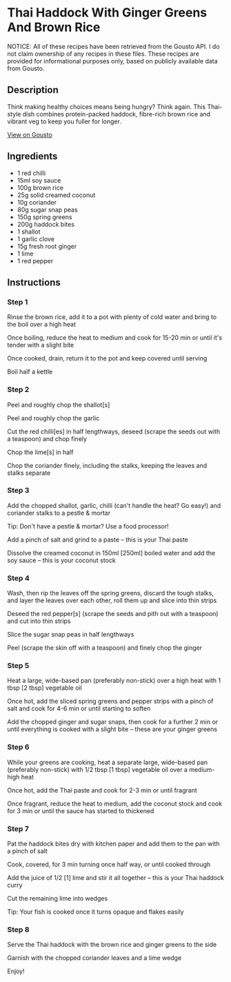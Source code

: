 # Thai Haddock With Ginger Greens And Brown Rice 

NOTICE: All of these recipes have been retrieved from the Gousto API. I do not claim ownership of any recipes in these files. These recipes are provided for informational purposes only, based on publicly available data from Gousto.

## Description

Think making healthy choices means being hungry? Think again. This Thai-style dish combines protein-packed haddock, fibre-rich brown rice and vibrant veg to keep you fuller for longer. 

[View on Gousto](https://www.gousto.co.uk/recipes/cookbook/thai-haddock-ginger-greens-brown-rice)

## Ingredients

- 1 red chilli
- 15ml soy sauce 
- 100g brown rice
- 25g solid creamed coconut
- 10g coriander
- 80g sugar snap peas
- 150g spring greens
- 200g haddock bites
- 1 shallot
- 1 garlic clove
- 15g fresh root ginger
- 1 lime
- 1 red pepper

## Instructions


### Step 1

Rinse the brown rice, add it to a pot with plenty of cold water and bring to the boil over a high heat

Once boiling, reduce the heat to medium and cook for 15-20 min or until it's tender with a slight bite

Once cooked, drain, return it to the pot and keep covered until serving

Boil half a kettle


### Step 2

Peel and roughly chop the shallot<span class="text-danger">[s]</span>

Peel and roughly chop the garlic

Cut the red chilli<span class="text-danger">[es]</span> in half lengthways, deseed (scrape the seeds out with a teaspoon) and chop finely

Chop the lime<span class="text-danger">[s]</span> in half

Chop the coriander finely, including the stalks, keeping the leaves and stalks separate


### Step 3

Add the chopped shallot, garlic, chilli (can't handle the heat? Go easy!) and coriander stalks to a pestle & mortar

Tip: Don't have a pestle & mortar? Use a food processor!

Add a pinch of salt and grind to a paste – this is your Thai paste

Dissolve the creamed coconut in 150ml <span class="text-danger">[250ml]</span> boiled water and add the soy sauce – this is your coconut stock


### Step 4

Wash, then rip the leaves off the spring greens, discard the tough stalks, and layer the leaves over each other, roll them up and slice into thin strips

Deseed the red pepper<span class="text-danger">[s]</span> (scrape the seeds and pith out with a teaspoon) and cut into thin strips

Slice the sugar snap peas in half lengthways

Peel (scrape the skin off with a teaspoon) and finely chop the ginger


### Step 5

Heat a large, wide-based pan (preferably non-stick) over a high heat with 1 tbsp <span class="text-danger">[2 tbsp]</span> vegetable oil

Once hot, add the sliced spring greens and pepper strips with a pinch of salt and cook for 4-6 min or until starting to soften

Add the chopped ginger and sugar snaps, then cook for a further 2 min or until everything is cooked with a slight bite – these are your ginger greens


### Step 6

While your greens are cooking, heat a separate large, wide-based pan (preferably non-stick) with 1/2 tbsp <span class="text-danger">[1 tbsp]</span> vegetable oil over a medium-high heat

Once hot, add the Thai paste and cook for 2-3 min or until fragrant

Once fragrant, reduce the heat to medium, add the coconut stock and cook  for 3 min or until the sauce has started to thickened


### Step 7

Pat the haddock bites dry with kitchen paper and add them to the pan with a pinch of salt

Cook, covered, for 3 min turning once half way, or until cooked through

Add the juice of 1/2 <span class="text-danger">[1]</span> lime and stir it all together – this is your Thai haddock curry

Cut the remaining lime into wedges

Tip: Your fish is cooked once it turns opaque and flakes easily

### Step 8

Serve the Thai haddock with the brown rice and ginger greens to the side

Garnish with the chopped coriander leaves and a lime wedge

Enjoy!

